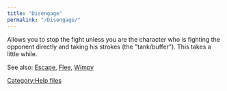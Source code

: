 ```yaml
---
title: "Disengage"
permalink: "/Disengage/"
---
```


Allows you to stop the fight unless you are the character who is
fighting the opponent directly and taking his strokes (the
"tank/buffer"). This takes a little while.

See also: [Escape](Escape "wikilink"), [Flee](Flee "wikilink"),
[Wimpy](Wimpy "wikilink")

[Category:Help files](Category:Help_files "wikilink")